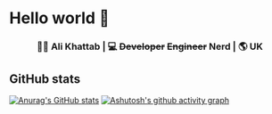 # Hello world 👋

<!-- markdownlint-disable MD033 -->
<div align="center">
  <h3> 🧑‍💻 Ali Khattab | 💻 <s>Developer</s> <s>Engineer</s> Nerd | 🌎 UK </h3>
</div>
<!-- markdownlint-enable MD033 -->

## GitHub stats

[![Anurag's GitHub stats](https://github-readme-stats.vercel.app/api?username=aliktb&theme=nord&show_icons=true&count_private=true&custom_title=Ali's%20Github%20stats)](https://github.com/aliktb)
[![Ashutosh's github activity graph](https://github-readme-activity-graph.vercel.app/graph?username=aliktb&theme=react)](https://github.com/aliktb)

